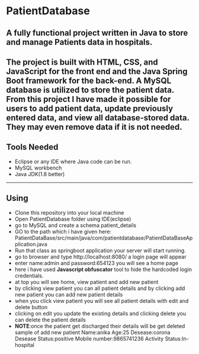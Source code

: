 # PatientDatabase
A fully functional project written in Java to store and manage Patients data in hospitals.
---
The project is built with HTML, CSS, and JavaScript for the front end and the Java Spring Boot framework for the back-end. A MySQL database is utilized to store the patient data. From this project I have made it possible for users to add patient data, update previously entered data, and view all database-stored data. They may even remove data if it is not needed.
---
## Tools Needed
* Eclipse or any IDE where Java code can be run.
* MySQL workbench
* Java JDK(1.8 better)
---
## Using
* Clone this repository into your local machine
* Open PatientDatabase folder using IDE(eclipse)
* go to MySQL and create a schema patient_details
* GO to the path which i have given here: PatientDataBase/src/main/java/com/patientdatabase/PatientDataBaseApplication.java
* Run that class as springboot application your server will start running.
* go to browser and type http://localhost:8080/  a login page will appear
* enter name:admin and password:654123 you will see a home page
* here i have used **Javascript obfuscator** tool to hide the hardcoded login credentials.
* at top you will see home, view patient and add new patient
* by clicking view patient you can all patient details and by clicking add new patient you can add new patient details
* when you click view patient you will see all patient details with edit and delete button
* clicking on edit you update the existing details and clicking delete you can delete the patient details
* __NOTE__:once the patient get discharged their details will be get deleted
  sample of add new patient
  Name:anika
  Age:25
  Desease:corona
  Desease Status:positive
  Mobile number:9865741236
  Activity Status:In-hospital
